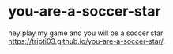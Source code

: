 # you-are-a-soccer-star
hey play my game and you will be a soccer star
 https://tripti03.github.io/you-are-a-soccer-star/.
